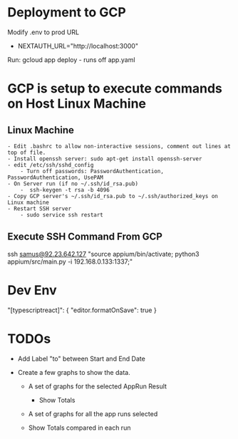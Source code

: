 # Deployment to GCP

 Modify .env to prod URL
  - NEXTAUTH_URL="http://localhost:3000"

 Run:
    gcloud app deploy
    - runs off app.yaml


# GCP is setup to execute commands on Host Linux Machine
## Linux Machine
    - Edit .bashrc to allow non-interactive sessions, comment out lines at top of file.
    - Install openssh server: sudo apt-get install openssh-server
    - edit /etc/ssh/sshd_config
        - Turn off passwords: PasswordAuthentication, PasswordAuthentication, UsePAM
    - On Server run (if no ~/.ssh/id_rsa.pub)
        -  ssh-keygen -t rsa -b 4096
    - Copy GCP server's ~/.ssh/id_rsa.pub to ~/.ssh/authorized_keys on Linux machine
    - Restart SSH server
        - sudo service ssh restart

## Execute SSH Command From GCP
ssh samus@92.23.642.127 "source appium/bin/activate; python3 appium/src/main.py -i 192.168.0.133:1337;"


# Dev Env

"[typescriptreact]": {
    "editor.formatOnSave": true
}


# TODOs
- Add Label "to"  between Start and End Date

- Create a few graphs to show the data.
   - A set of graphs for the selected AppRun Result
        - Show Totals

   - A set of graphs for all the app runs selected
    - Show Totals compared in each run

